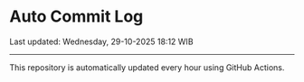 # Auto Commit Log

Last updated: Wednesday, 29-10-2025 18:12 WIB

---

This repository is automatically updated every hour using GitHub Actions.
